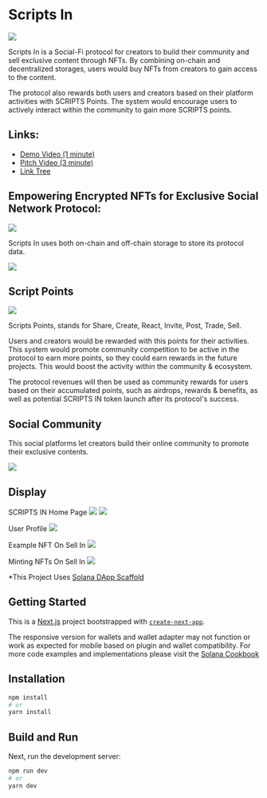 # Scripts In

![](public/display_title.png) 

Scripts In is a Social-Fi protocol for creators to build their community and sell exclusive content through NFTs. By combining on-chain and decentralized storages, users would buy NFTs from creators to gain access to the content.

The protocol also rewards both users and creators based on their platform activities with SCRIPTS Points. The system would encourage users to actively interact within the community to gain more SCRIPTS points.

## Links:
- [Demo Video (1 minute)](https://youtu.be/MtgrcHBjI4M)
- [Pitch Video (3 minute)](https://youtu.be/Yi7RLjt4C-A)
- [Link Tree](https://linktr.ee/scripts_in)

## Empowering Encrypted NFTs for Exclusive Social Network Protocol:
![](public/storage.png)

Scripts In uses both on-chain and off-chain storage to store its protocol data.

![](public/structure.png)

## Script Points
![](public/script_point.png)

Scripts Points, stands for Share, Create, React, Invite, Post, Trade, Sell.

Users and creators would be rewarded with this points for their activities.
This system would promote community competition to be active in the protocol to earn more points, so they could earn rewards in the future projects. This would boost the activity within the community & ecosystem.

The protocol revenues will then be used as community rewards for users based on their accumulated points, such as airdrops, rewards & benefits, as well as potential SCRIPTS IN token launch after its protocol's success.

## Social Community

This social platforms let creators build their online community to promote their exclusive contents.

![](public/community.png)


## Display

SCRIPTS IN Home Page
![](public/homepage1.png) 
![](public/homepage2.png) 

User Profile
![](public/profile.png) 

Example NFT On Sell In
![](public/nft_display.png) 

Minting NFTs On Sell In
![](public/nft_mint.png)

*This Project Uses [Solana DApp Scaffold](https://github.com/solana-labs/dapp-scaffold/)

## Getting Started

This is a [Next.js](https://nextjs.org/) project bootstrapped with [`create-next-app`](https://github.com/vercel/next.js/tree/canary/packages/create-next-app).

The responsive version for wallets and wallet adapter may not function or work as expected for mobile based on plugin and wallet compatibility. For more code examples and implementations please visit the [Solana Cookbook](https://solanacookbook.com/)

## Installation

```bash
npm install
# or
yarn install
```

## Build and Run

Next, run the development server:

```bash
npm run dev
# or
yarn dev
```
